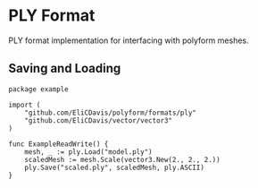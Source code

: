 # PLY Format

PLY format implementation for interfacing with polyform meshes.

## Saving and Loading

```golang
package example

import (
    "github.com/EliCDavis/polyform/formats/ply"
    "github.com/EliCDavis/vector/vector3"
)

func ExampleReadWrite() {
    mesh, _ := ply.Load("model.ply")
    scaledMesh := mesh.Scale(vector3.New(2., 2., 2.))
    ply.Save("scaled.ply", scaledMesh, ply.ASCII)
}
```